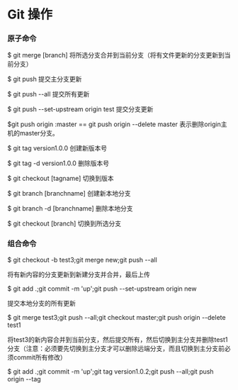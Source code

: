 # Git 操作

### 原子命令

$ git merge [branch]    将所选分支合并到当前分支（将有文件更新的分支更新到当前分支）

$ git push 提交主分支更新

$ git push --all 提交所有更新

$ git push --set-upstream origin test 提交分支更新

$git push origin :master     ==   git push origin --delete master 表示删除origin主机的master分支。

$ git tag version1.0.0 创建新版本号

$ git tag -d version1.0.0 删除版本号

$ git checkout [tagname] 切换到版本

$ git branch [branchname] 创建新本地分支

$ git branch -d [branchname] 删除本地分支

$ git checkout [branch] 切换到所选分支

### 组合命令

$ git checkout -b test3;git merge new;git push --all 

将有新内容的分支更新到新建分支并合并，最后上传

$ git add .;git commit -m 'up';git push --set-upstream origin new

提交本地分支的所有更新

$ git merge test3;git push --all;git checkout master;git push origin --delete test1 

将test3的新内容合并到当前分支，然后提交所有，然后切换到主分支并删除test1分支（注意：必须要先切换到主分支才可以删除远端分支，而且切换到主分支前必须commit所有修改）

$ git add .;git commit -m 'up';git tag version1.0.2;git push --all;git push origin --tag

